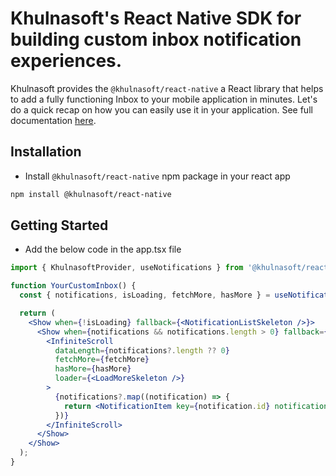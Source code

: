 # Khulnasoft's React Native SDK for building custom inbox notification experiences.

Khulnasoft provides the `@khulnasoft/react-native` a React library that helps to add a fully functioning Inbox to your mobile application in minutes. Let's do a quick recap on how you can easily use it in your application.
See full documentation [here](https://docs.khulnasoft.co/inbox/react-native/quickstart).

## Installation

- Install `@khulnasoft/react-native` npm package in your react app

```bash
npm install @khulnasoft/react-native
```

## Getting Started

- Add the below code in the app.tsx file

```jsx
import { KhulnasoftProvider, useNotifications } from '@khulnasoft/react-native';

function YourCustomInbox() {
  const { notifications, isLoading, fetchMore, hasMore } = useNotifications();

  return (
    <Show when={!isLoading} fallback={<NotificationListSkeleton />}>
      <Show when={notifications && notifications.length > 0} fallback={<EmptyNotificationList />}>
        <InfiniteScroll
          dataLength={notifications?.length ?? 0}
          fetchMore={fetchMore}
          hasMore={hasMore}
          loader={<LoadMoreSkeleton />}
        >
          {notifications?.map((notification) => {
            return <NotificationItem key={notification.id} notification={notification} />;
          })}
        </InfiniteScroll>
      </Show>
    </Show>
  );
}
```
